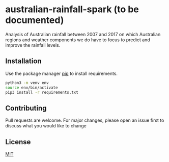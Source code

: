# australian-rainfall-spark (to be documented)

Analysis of Australian rainfall between 2007 and 2017 on which Australian regions and weather components we do have to focus to predict and improve the rainfall levels.

## Installation

Use the package manager [pip](https://pip.pypa.io/en/stable/) to install requirements.

```bash
python3 -m venv env
source env/bin/activate
pip3 install -r requirements.txt
```

## Contributing
Pull requests are welcome. For major changes, please open an issue first to discuss what you would like to change

## License
[MIT](https://choosealicense.com/licenses/mit/)
